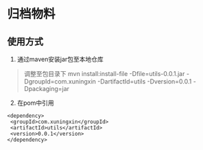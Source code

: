 # 归档物料
## 使用方式

1. 通过maven安装jar包至本地仓库
>调整至包目录下
>mvn install:install-file -Dfile=utils-0.0.1.jar -DgroupId=com.xuningxin -DartifactId=utils -Dversion=0.0.1 -Dpackaging=jar

2. 在pom中引用

```
<dependency>
 <groupId>com.xuningxin</groupId>
 <artifactId>utils</artifactId>
 <version>0.0.1</version>
</dependency>
```


